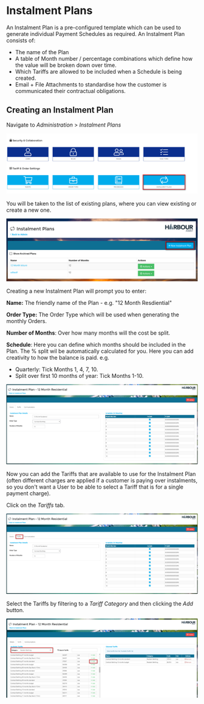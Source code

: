 # Instalment Plans

An Instalment Plan is a pre-configured template which can be used to generate individual Payment Schedules as required. An Instalment Plan consists of:

* The name of the Plan
* A table of Month number / percentage combinations which define how the value will be broken down over time.
* Which Tariffs are allowed to be included when a Schedule is being created.
* Email + File Attachments to standardise how the customer is communicated their contractual obligations.

## Creating an Instalment Plan

Navigate to _Administration_ &gt; _Instalment Plans_

![image-20191101153303894](../.gitbook/assets/image-20191101153303894.png)

You will be taken to the list of existing plans, where you can view existing or create a new one.

![image-20191101153600514](../.gitbook/assets/image-20191101153600514.png)

Creating a new Instalment Plan will prompt you to enter:

**Name:** The friendly name of the Plan - e.g. "12 Month Resdiential"

**Order Type:** The Order Type which will be used when generating the monthly Orders.

**Number of Months**: Over how many months will the cost be split.

**Schedule**: Here you can define which months should be included in the Plan. The % split wil be automatically calculated for you. Here you can add creativity to how the balance is paid. e.g.

* Quarterly: Tick Months 1, 4, 7, 10.
* Split over first 10 months of year: Tick Months 1-10.

![image-20200814123334237](../.gitbook/assets/image-20200814123334237.png)

Now you can add the Tariffs that are available to use for the Instalment Plan \(often different charges are applied if a customer is paying over instalments, so you don't want a User to be able to select a Tariff that is for a single payment charge\).

Click on the _Tariffs_ tab.

![image-20200814123433904](../.gitbook/assets/image-20200814123433904.png)

Select the Tariffs by filtering to a _Tariff Category_ and then clicking the _Add_ button.

![image-20200814130150771](../.gitbook/assets/image-20200814130150771.png)

